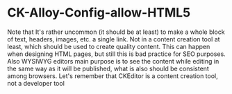 # CK-Alloy-Config-allow-HTML5
Note that It's rather uncommon (it should be at least) to make a whole block of text, headers, images, etc. a single link.
Not in a content creation tool at least, which should be used to create quality content.
This can happen when designing HTML pages, but still this is bad practice for SEO purposes.
Also WYSIWYG editors main purpose is to  see the content while editing in the same way as it will be published, what is also should be consistent among browsers.
Let's remember that CKEditor is a content creation tool, not a developer tool
